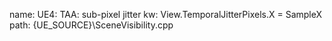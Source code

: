 name: UE4: TAA: sub-pixel jitter
kw: View.TemporalJitterPixels.X = SampleX
path: {UE_SOURCE}\SceneVisibility.cpp
